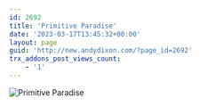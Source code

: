 ```yaml
---
id: 2692
title: 'Primitive Paradise'
date: '2023-03-17T13:45:32+00:00'
layout: page
guid: 'http://new.andydixon.com/?page_id=2692'
trx_addons_post_views_count:
    - '1'
---
```


![Primitive Paradise](https://i0.wp.com/assets.g8x2.ldn.idrivee2-23.com/posters/Primitive%20Paradise%2001.jpg?w=1200&ssl=1 "Primitive Paradise")